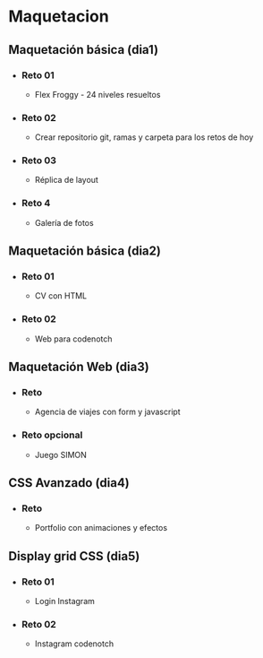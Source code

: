 # Maquetacion

## Maquetación básica (dia1)
- ### Reto 01
    - Flex Froggy - 24 niveles resueltos
- ### Reto 02
    - Crear repositorio git, ramas y carpeta para los retos de hoy
- ### Reto 03
    - Réplica de layout
- ### Reto 4
    - Galería de fotos

## Maquetación básica (dia2)
- ### Reto 01
    - CV con HTML
- ### Reto 02
    - Web para codenotch

## Maquetación Web (dia3)
- ### Reto
    - Agencia de viajes con form y javascript
- ### Reto opcional
    - Juego SIMON
  
## CSS Avanzado (dia4)
- ### Reto
    - Portfolio con animaciones y efectos
    
## Display grid CSS (dia5)
- ### Reto 01
    - Login Instagram
- ### Reto 02
    - Instagram codenotch
